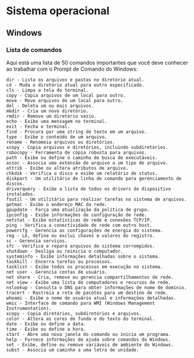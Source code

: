 # Sistema operacional

## Windows 

### Lista de comandos 

Aqui está uma lista de 50 comandos importantes que você deve conhecer ao trabalhar com o Prompt de Comando do Windows:

    dir - Lista os arquivos e pastas no diretório atual.
    cd - Muda o diretório atual para outro especificado.
    cls - Limpa a tela do terminal.
    copy - Copia arquivos de um local para outro.
    move - Move arquivos de um local para outro.
    del - Deleta um ou mais arquivos.
    mkdir - Cria um novo diretório.
    rmdir - Remove um diretório vazio.
    echo - Exibe uma mensagem no terminal.
    exit - Fecha o terminal.
    find - Procura por uma string de texto em um arquivo.
    type - Exibe o conteúdo de um arquivo.
    rename - Renomeia arquivos ou diretórios.
    xcopy - Copia arquivos e diretórios, incluindo subdiretórios.
    robocopy - Ferramenta de cópia robusta para arquivos.
    path - Exibe ou define o caminho de busca de executáveis.
    assoc - Associa uma extensão de arquivo a um tipo de arquivo.
    attrib - Exibe ou altera atributos de arquivo.
    chkdsk - Verifica o disco e exibe um relatório de status.
    diskpart - Um utilitário de linha de comando para gerenciamento de discos.
    driverquery - Exibe a lista de todos os drivers de dispositivo instalados.
    fsutil - Um utilitário para realizar tarefas no sistema de arquivos.
    getmac - Exibe o endereço MAC da rede.
    gpupdate - Força uma atualização da política de grupo.
    ipconfig - Exibe informações de configuração de rede.
    netstat - Exibe estatísticas de rede e conexões TCP/IP.
    ping - Verifica a conectividade de rede com outro host.
    powercfg - Gerencia as configurações de energia do sistema.
    reg - Lê, define ou exclui chaves e valores do registro.
    sc - Gerencia serviços.
    sfc - Verifica e repara arquivos de sistema corrompidos.
    shutdown - Desliga ou reinicia o computador.
    systeminfo - Exibe informações detalhadas sobre o sistema.
    taskkill - Encerra tarefas ou processos.
    tasklist - Exibe todos os processos em execução no sistema.
    net user - Gerencia contas de usuário.
    net share - Cria, remove ou gerencia compartilhamentos de rede.
    net view - Exibe uma lista de computadores e recursos de rede.
    nslookup - Consulta o DNS para obter informações de nome de domínio.
    tracert - Rastreia a rota de pacotes para um destino de rede.
    whoami - Exibe o nome de usuário atual e informações detalhadas.
    wmic - Interface de comando para WMI (Windows Management Instrumentation).
    xcopy - Copia diretórios, subdiretórios e arquivos.
    color - Altera as cores do fundo e do texto do terminal.
    date - Exibe ou define a data.
    time - Exibe ou define a hora.
    start - Abre uma nova janela do comando ou inicia um programa.
    help - Fornece informações de ajuda sobre comandos do Windows.
    set - Exibe, define ou remove variáveis de ambiente do Windows.
    subst - Associa um caminho a uma letra de unidade.

